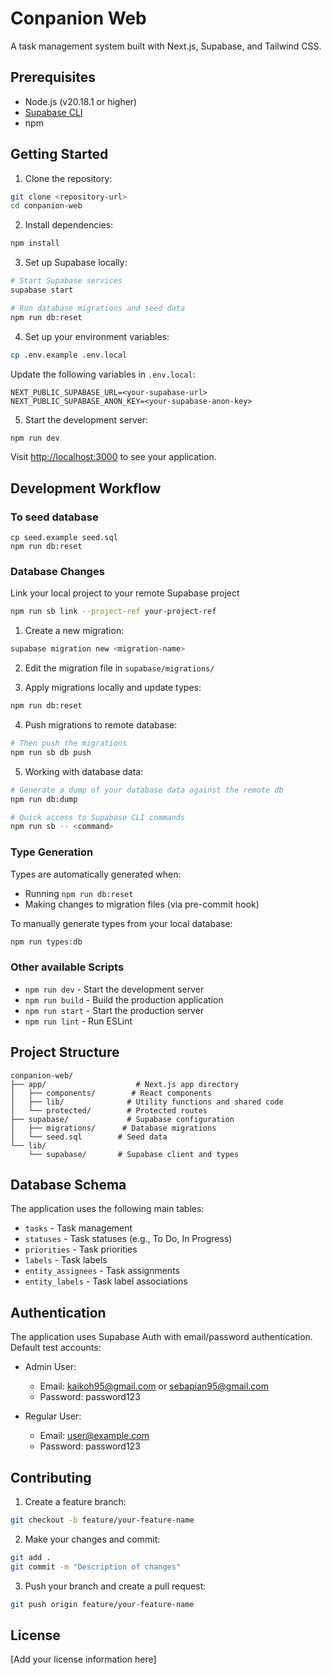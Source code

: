 # Conpanion Web

A task management system built with Next.js, Supabase, and Tailwind CSS.

## Prerequisites

- Node.js (v20.18.1 or higher)
- [Supabase CLI](https://supabase.com/docs/guides/cli)
- npm

## Getting Started

1. Clone the repository:
```bash
git clone <repository-url>
cd conpanion-web
```

2. Install dependencies:
```bash
npm install
```

3. Set up Supabase locally:
```bash
# Start Supabase services
supabase start

# Run database migrations and seed data
npm run db:reset
```

4. Set up your environment variables:
```bash
cp .env.example .env.local
```
Update the following variables in `.env.local`:
```
NEXT_PUBLIC_SUPABASE_URL=<your-supabase-url>
NEXT_PUBLIC_SUPABASE_ANON_KEY=<your-supabase-anon-key>
```

5. Start the development server:
```bash
npm run dev
```

Visit [http://localhost:3000](http://localhost:3000) to see your application.

## Development Workflow

### To seed database

```
cp seed.example seed.sql
npm run db:reset
```

### Database Changes

Link your local project to your remote Supabase project
```bash
npm run sb link --project-ref your-project-ref
```

1. Create a new migration:
```bash
supabase migration new <migration-name>
```

2. Edit the migration file in `supabase/migrations/`

3. Apply migrations locally and update types:
```bash
npm run db:reset
```

4. Push migrations to remote database:
```bash
# Then push the migrations
npm run sb db push
```

5. Working with database data:
```bash
# Generate a dump of your database data against the remote db
npm run db:dump

# Quick access to Supabase CLI commands
npm run sb -- <command>
```

### Type Generation

Types are automatically generated when:
- Running `npm run db:reset`
- Making changes to migration files (via pre-commit hook)

To manually generate types from your local database:
```bash
npm run types:db
```

### Other available Scripts

- `npm run dev` - Start the development server
- `npm run build` - Build the production application
- `npm run start` - Start the production server
- `npm run lint` - Run ESLint

## Project Structure

```
conpanion-web/
├── app/                    # Next.js app directory
│   ├── components/        # React components
│   ├── lib/              # Utility functions and shared code
│   └── protected/        # Protected routes
├── supabase/             # Supabase configuration
│   ├── migrations/      # Database migrations
│   └── seed.sql        # Seed data
└── lib/
    └── supabase/       # Supabase client and types
```

## Database Schema

The application uses the following main tables:
- `tasks` - Task management
- `statuses` - Task statuses (e.g., To Do, In Progress)
- `priorities` - Task priorities
- `labels` - Task labels
- `entity_assignees` - Task assignments
- `entity_labels` - Task label associations

## Authentication

The application uses Supabase Auth with email/password authentication. Default test accounts:

- Admin User:
  - Email: kaikoh95@gmail.com or sebapian95@gmail.com
  - Password: password123

- Regular User:
  - Email: user@example.com
  - Password: password123

## Contributing

1. Create a feature branch:
```bash
git checkout -b feature/your-feature-name
```

2. Make your changes and commit:
```bash
git add .
git commit -m "Description of changes"
```

3. Push your branch and create a pull request:
```bash
git push origin feature/your-feature-name
```

## License

[Add your license information here]

